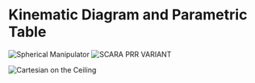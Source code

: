 # Kinematic Diagram and Parametric Table
![Spherical Manipulator](https://github.com/patrickverroya/SCARA_G3_ASSIGNMENT_2024/assets/157602175/2162bac7-fd77-4b15-936e-d4fd8f6dbc4f)
![SCARA PRR VARIANT](https://github.com/patrickverroya/SCARA_G3_ASSIGNMENT_2024/assets/157602175/6c8e0d2b-fa20-4c98-a8b8-776567ddd84e)


![Cartesian on the Ceiling](https://github.com/patrickverroya/SCARA_G3_ASSIGNMENT_2024/assets/157602175/ee422dc6-ed03-446a-8d51-07407a863d12)
